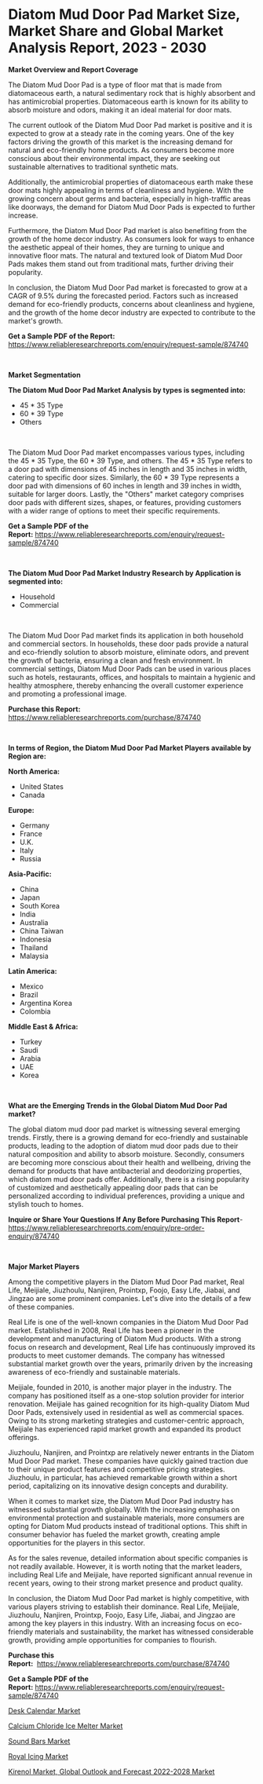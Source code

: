 <p><h1>Diatom Mud Door Pad Market Size, Market Share and Global Market Analysis Report, 2023 - 2030</h1></p><p><strong>Market Overview and Report Coverage</strong></p>
<p><p>The Diatom Mud Door Pad is a type of floor mat that is made from diatomaceous earth, a natural sedimentary rock that is highly absorbent and has antimicrobial properties. Diatomaceous earth is known for its ability to absorb moisture and odors, making it an ideal material for door mats.</p><p>The current outlook of the Diatom Mud Door Pad market is positive and it is expected to grow at a steady rate in the coming years. One of the key factors driving the growth of this market is the increasing demand for natural and eco-friendly home products. As consumers become more conscious about their environmental impact, they are seeking out sustainable alternatives to traditional synthetic mats.</p><p>Additionally, the antimicrobial properties of diatomaceous earth make these door mats highly appealing in terms of cleanliness and hygiene. With the growing concern about germs and bacteria, especially in high-traffic areas like doorways, the demand for Diatom Mud Door Pads is expected to further increase.</p><p>Furthermore, the Diatom Mud Door Pad market is also benefiting from the growth of the home decor industry. As consumers look for ways to enhance the aesthetic appeal of their homes, they are turning to unique and innovative floor mats. The natural and textured look of Diatom Mud Door Pads makes them stand out from traditional mats, further driving their popularity.</p><p>In conclusion, the Diatom Mud Door Pad market is forecasted to grow at a CAGR of 9.5% during the forecasted period. Factors such as increased demand for eco-friendly products, concerns about cleanliness and hygiene, and the growth of the home decor industry are expected to contribute to the market's growth.</p></p>
<p><strong>Get a Sample PDF of the Report:</strong> <a href="https://www.reliableresearchreports.com/enquiry/request-sample/874740">https://www.reliableresearchreports.com/enquiry/request-sample/874740</a></p>
<p>&nbsp;</p>
<p><strong>Market Segmentation</strong></p>
<p><strong>The Diatom Mud Door Pad Market Analysis by types is segmented into:</strong></p>
<p><ul><li>45 * 35 Type</li><li>60 * 39 Type</li><li>Others</li></ul></p>
<p>&nbsp;</p>
<p><p>The Diatom Mud Door Pad market encompasses various types, including the 45 * 35 Type, the 60 * 39 Type, and others. The 45 * 35 Type refers to a door pad with dimensions of 45 inches in length and 35 inches in width, catering to specific door sizes. Similarly, the 60 * 39 Type represents a door pad with dimensions of 60 inches in length and 39 inches in width, suitable for larger doors. Lastly, the "Others" market category comprises door pads with different sizes, shapes, or features, providing customers with a wider range of options to meet their specific requirements.</p></p>
<p><strong>Get a Sample PDF of the Report:</strong>&nbsp;<a href="https://www.reliableresearchreports.com/enquiry/request-sample/874740">https://www.reliableresearchreports.com/enquiry/request-sample/874740</a></p>
<p>&nbsp;</p>
<p><strong>The Diatom Mud Door Pad Market Industry Research by Application is segmented into:</strong></p>
<p><ul><li>Household</li><li>Commercial</li></ul></p>
<p>&nbsp;</p>
<p><p>The Diatom Mud Door Pad market finds its application in both household and commercial sectors. In households, these door pads provide a natural and eco-friendly solution to absorb moisture, eliminate odors, and prevent the growth of bacteria, ensuring a clean and fresh environment. In commercial settings, Diatom Mud Door Pads can be used in various places such as hotels, restaurants, offices, and hospitals to maintain a hygienic and healthy atmosphere, thereby enhancing the overall customer experience and promoting a professional image.</p></p>
<p><strong>Purchase this Report:</strong>&nbsp; <a href="https://www.reliableresearchreports.com/purchase/874740">https://www.reliableresearchreports.com/purchase/874740</a></p>
<p>&nbsp;</p>
<p><strong>In terms of Region, the Diatom Mud Door Pad Market Players available by Region are:</strong></p>
<p>
    <p> <strong> North America: </strong>
        <ul>
            <li>United States</li>
            <li>Canada</li>
        </ul>
        </p> 
    <p> <strong> Europe: </strong>
        <ul>
            <li>Germany</li>
            <li>France</li>
            <li>U.K.</li>
            <li>Italy</li>
            <li>Russia</li>
        </ul>
        </p> 
    <p> <strong> Asia-Pacific: </strong>
        <ul>
            <li>China</li>
            <li>Japan</li>
            <li>South Korea</li>
            <li>India</li>
            <li>Australia</li>
            <li>China Taiwan</li>
            <li>Indonesia</li>
            <li>Thailand</li>
            <li>Malaysia</li>
        </ul>
        </p> 
    <p> <strong> Latin America: </strong>
        <ul>
            <li>Mexico</li>
            <li>Brazil</li>
            <li>Argentina Korea</li>
            <li>Colombia</li>
        </ul>
        </p> 
    <p> <strong> Middle East & Africa: </strong>
        <ul>
            <li>Turkey</li>
            <li>Saudi</li>
            <li>Arabia</li>
            <li>UAE</li>
            <li>Korea</li>
        </ul>
    </p>
    </p>
<p>&nbsp;</p>
<p><strong>What are the Emerging Trends in the Global Diatom Mud Door Pad market?</strong></p>
<p><p>The global diatom mud door pad market is witnessing several emerging trends. Firstly, there is a growing demand for eco-friendly and sustainable products, leading to the adoption of diatom mud door pads due to their natural composition and ability to absorb moisture. Secondly, consumers are becoming more conscious about their health and wellbeing, driving the demand for products that have antibacterial and deodorizing properties, which diatom mud door pads offer. Additionally, there is a rising popularity of customized and aesthetically appealing door pads that can be personalized according to individual preferences, providing a unique and stylish touch to homes.</p></p>
<p><strong>Inquire or Share Your Questions If Any Before Purchasing This Report</strong>- <a href="https://www.reliableresearchreports.com/enquiry/pre-order-enquiry/874740">https://www.reliableresearchreports.com/enquiry/pre-order-enquiry/874740</a></p>
<p>&nbsp;</p>
<p><strong>Major Market Players</strong></p>
<p><p>Among the competitive players in the Diatom Mud Door Pad market, Real Life, Meijiale, Jiuzhoulu, Nanjiren, Prointxp, Foojo, Easy Life, Jiabai, and Jingzao are some prominent companies. Let's dive into the details of a few of these companies.</p><p>Real Life is one of the well-known companies in the Diatom Mud Door Pad market. Established in 2008, Real Life has been a pioneer in the development and manufacturing of Diatom Mud products. With a strong focus on research and development, Real Life has continuously improved its products to meet customer demands. The company has witnessed substantial market growth over the years, primarily driven by the increasing awareness of eco-friendly and sustainable materials.</p><p>Meijiale, founded in 2010, is another major player in the industry. The company has positioned itself as a one-stop solution provider for interior renovation. Meijiale has gained recognition for its high-quality Diatom Mud Door Pads, extensively used in residential as well as commercial spaces. Owing to its strong marketing strategies and customer-centric approach, Meijiale has experienced rapid market growth and expanded its product offerings.</p><p>Jiuzhoulu, Nanjiren, and Prointxp are relatively newer entrants in the Diatom Mud Door Pad market. These companies have quickly gained traction due to their unique product features and competitive pricing strategies. Jiuzhoulu, in particular, has achieved remarkable growth within a short period, capitalizing on its innovative design concepts and durability.</p><p>When it comes to market size, the Diatom Mud Door Pad industry has witnessed substantial growth globally. With the increasing emphasis on environmental protection and sustainable materials, more consumers are opting for Diatom Mud products instead of traditional options. This shift in consumer behavior has fueled the market growth, creating ample opportunities for the players in this sector.</p><p>As for the sales revenue, detailed information about specific companies is not readily available. However, it is worth noting that the market leaders, including Real Life and Meijiale, have reported significant annual revenue in recent years, owing to their strong market presence and product quality.</p><p>In conclusion, the Diatom Mud Door Pad market is highly competitive, with various players striving to establish their dominance. Real Life, Meijiale, Jiuzhoulu, Nanjiren, Prointxp, Foojo, Easy Life, Jiabai, and Jingzao are among the key players in this industry. With an increasing focus on eco-friendly materials and sustainability, the market has witnessed considerable growth, providing ample opportunities for companies to flourish.</p></p>
<p><strong>Purchase this Report:</strong>&nbsp;&nbsp;<a href="https://www.reliableresearchreports.com/purchase/874740">https://www.reliableresearchreports.com/purchase/874740</a></p>
<p></p>
<p><strong>Get a Sample PDF of the Report:</strong>&nbsp;<a href="https://www.reliableresearchreports.com/enquiry/request-sample/874740">https://www.reliableresearchreports.com/enquiry/request-sample/874740</a></p>
<p><p><a href="https://github.com/GroverBarry/Market-Research-Report-List-1/blob/main/desk-calendar-market.md">Desk Calendar Market</a></p><p><a href="https://www.linkedin.com/pulse/calcium-chloride-ice-melter-market-share-amp-new-trends-c9hle/">Calcium Chloride Ice Melter Market</a></p><p><a href="https://www.reportprime.com/sound-bars-r2288">Sound Bars Market</a></p><p><a href="https://www.reportprime.com/royal-icing-r6385">Royal Icing Market</a></p><p><a href="https://issuu.com/reportprime-2/docs/kirenol-market-global-outlook-and-forecast-2022-20?fr=xKAE9_zU1NQ">Kirenol Market, Global Outlook and Forecast 2022-2028 Market</a></p></p>